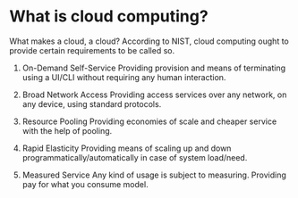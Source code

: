 # What is cloud computing?

What makes a cloud, a cloud? According to NIST, cloud computing
ought to provide certain requirements to be called so.

1. On-Demand Self-Service
	Providing provision and means of terminating using a UI/CLI
	without requiring any human interaction.

2. Broad Network Access
	Providing access services over any network, on any device,
	using standard protocols.

3. Resource Pooling 
	Providing economies of scale and cheaper service with the help
	of pooling.

4. Rapid Elasticity
	Providing means of scaling up and down programmatically/automatically
	in case of system load/need.

5. Measured Service
	Any kind of usage is subject to measuring. Providing pay for 
	what you consume model.
